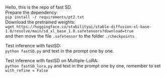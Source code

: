 Hello, this is the repo of fast SD.  
Prepare the dependency:  
`pip install -r requirements/pt2.txt`  
Download the pretrained weights:  
`wget https://huggingface.co/stabilityai/stable-diffusion-xl-base-1.0/resolve/main/sd_xl_base_1.0.safetensors?download=true`  
and then move the file `.safetensor` to the folder `./checkpoints`  

Test inference with fastSD:    
`python fastSD.py` and text in the prompt one by one.    

Test inference with fastSD on Multiple-LoRA:    
`python fastSD_lora.py` and text in the prompt one by one, remember to set `with_refine = False`    
